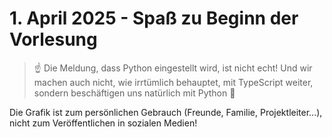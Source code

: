 # 1. April 2025 - Spaß zu Beginn der Vorlesung

> ☝️ Die Meldung, dass Python eingestellt wird, ist nicht echt!
Und wir machen auch nicht, wie irrtümlich behauptet, mit TypeScript weiter, sondern beschäftigen uns natürlich mit Python 🐍

Die Grafik ist zum persönlichen Gebrauch (Freunde, Familie, Projektleiter...), nicht zum Veröffentlichen in sozialen Medien!
